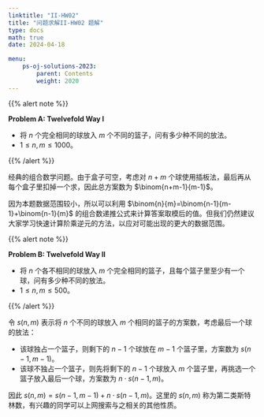 ```yaml
---
linktitle: "II-HW02"
title: "问题求解II-HW02 题解"
type: docs
math: true
date: 2024-04-18

menu:
    ps-oj-solutions-2023:
        parent: Contents
        weight: 2020
---
```


{{% alert note %}}

**Problem A: Twelvefold Way I**

* 将 $n$ 个完全相同的球放入 $m$ 个不同的篮子，问有多少种不同的放法。
* $1\leq n, m\leq 1000$。

{{% /alert %}}

经典的组合数学问题。由于盒子可空，考虑对 $n+m$ 个球使用插板法，最后再从每个盒子里扣掉一个求，因此总方案数为 $\binom{n+m-1}{m-1}$。

因为本题数据范围较小，所以可以利用 $\binom{n}{m}=\binom{n-1}{m-1}+\binom{n-1}{m}$ 的组合数递推公式来计算答案取模后的值。但我们仍然建议大家学习快速计算阶乘逆元的方法，以应对可能出现的更大的数据范围。

{{% alert note %}}

**Problem B: Twelvefold Way II**

* 将 $n$ 个各不相同的球放入 $m$ 个完全相同的篮子，且每个篮子里至少有一个球，问有多少种不同的放法。
* $1\leq n, m\leq 500$。

{{% /alert %}}

令 $s(n, m)$ 表示将 $n$ 个不同的球放入 $m$ 个相同的篮子的方案数，考虑最后一个球的放法：

* 该球独占一个篮子，则剩下的 $n-1$ 个球放在 $m-1$ 个篮子里，方案数为 $s(n-1, m-1)$。
* 该球不独占一个篮子，则先将剩下的 $n-1$ 个球放入 $m$ 个篮子里，再挑选一个篮子放入最后一个球，方案数为 $n\cdot s(n-1, m)$。

因此 $s(n, m)=s(n-1, m-1) + n\cdot s(n-1, m)$。这里的 $s(n, m)$ 称为第二类斯特林数，有兴趣的同学可以上网搜索与之相关的其他性质。